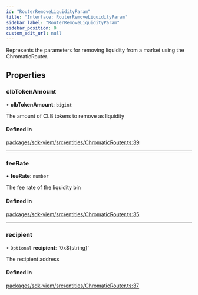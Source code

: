 ```yaml
---
id: "RouterRemoveLiquidityParam"
title: "Interface: RouterRemoveLiquidityParam"
sidebar_label: "RouterRemoveLiquidityParam"
sidebar_position: 0
custom_edit_url: null
---
```


Represents the parameters for removing liquidity from a market using the ChromaticRouter.

## Properties

### clbTokenAmount

• **clbTokenAmount**: `bigint`

The amount of CLB tokens to remove as liquidity

#### Defined in

[packages/sdk-viem/src/entities/ChromaticRouter.ts:39](https://github.com/chromatic-protocol/sdk/blob/ba212bd/packages/sdk-viem/src/entities/ChromaticRouter.ts#L39)

___

### feeRate

• **feeRate**: `number`

The fee rate of the liquidity bin

#### Defined in

[packages/sdk-viem/src/entities/ChromaticRouter.ts:35](https://github.com/chromatic-protocol/sdk/blob/ba212bd/packages/sdk-viem/src/entities/ChromaticRouter.ts#L35)

___

### recipient

• `Optional` **recipient**: \`0x${string}\`

The recipient address

#### Defined in

[packages/sdk-viem/src/entities/ChromaticRouter.ts:37](https://github.com/chromatic-protocol/sdk/blob/ba212bd/packages/sdk-viem/src/entities/ChromaticRouter.ts#L37)
